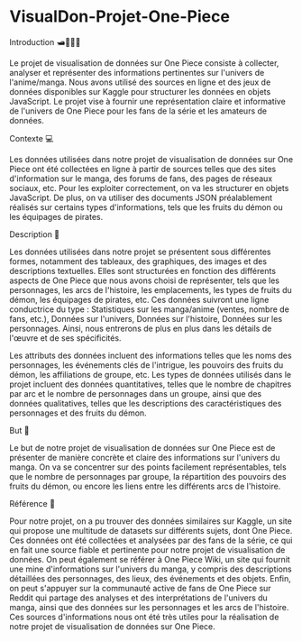 # VisualDon-Projet-One-Piece


Introduction 🛥️🏴‍☠️🌞

Le projet de visualisation de données sur One Piece consiste à collecter, analyser et représenter des informations pertinentes sur l'univers de l'anime/manga. Nous avons utilisé des sources en ligne et des jeux de données disponibles sur Kaggle pour structurer les données en objets JavaScript. Le projet vise à fournir une représentation claire et informative de l'univers de One Piece pour les fans de la série et les amateurs de données.


Contexte 💻


Les données utilisées dans notre projet de visualisation de données sur One Piece ont été collectées en ligne à partir de sources telles que des sites d'information sur le manga, des forums de fans, des pages de réseaux sociaux, etc. Pour les exploiter correctement, on va les structurer en objets JavaScript. De plus, on va utiliser des documents JSON préalablement réalisés sur certains types d'informations, tels que les fruits du démon ou les équipages de pirates.


Description 💬

Les données utilisées dans notre projet se présentent sous différentes formes, notamment des tableaux, des graphiques, des images et des descriptions textuelles. Elles sont structurées en fonction des différents aspects de One Piece que nous avons choisi de représenter, tels que les personnages, les arcs de l'histoire, les emplacements, les types de fruits du démon, les équipages de pirates, etc. Ces données suivront une ligne conductrice du type : Statistiques sur les manga/anime (ventes, nombre de fans, etc.), Données sur l'univers, Données sur l'histoire, Données sur les personnages. Ainsi, nous entrerons de plus en plus dans les détails de l'œuvre et de ses spécificités.

Les attributs des données incluent des informations telles que les noms des personnages, les événements clés de l'intrigue, les pouvoirs des fruits du démon, les affiliations de groupe, etc. Les types de données utilisés dans le projet incluent des données quantitatives, telles que le nombre de chapitres par arc et le nombre de personnages dans un groupe, ainsi que des données qualitatives, telles que les descriptions des caractéristiques des personnages et des fruits du démon.


But 🎯


Le but de notre projet de visualisation de données sur One Piece est de présenter de manière concrète et claire des informations sur l'univers du manga. On va se concentrer sur des points facilement représentables, tels que le nombre de personnages par groupe, la répartition des pouvoirs des fruits du démon, ou encore les liens entre les différents arcs de l'histoire.


Référence 🔎


Pour notre projet, on a pu trouver des données similaires sur Kaggle, un site qui propose une multitude de datasets sur différents sujets, dont One Piece. Ces données ont été collectées et analysées par des fans de la série, ce qui en fait une source fiable et pertinente pour notre projet de visualisation de données. On peut également se référer à One Piece Wiki, un site qui fournit une mine d'informations sur l'univers du manga, y compris des descriptions détaillées des personnages, des lieux, des événements et des objets. Enfin, on peut s'appuyer sur la communauté active de fans de One Piece sur Reddit qui partage des analyses et des interprétations de l'univers du manga, ainsi que des données sur les personnages et les arcs de l'histoire. Ces sources d'informations nous ont été très utiles pour la réalisation de notre projet de visualisation de données sur One Piece.
